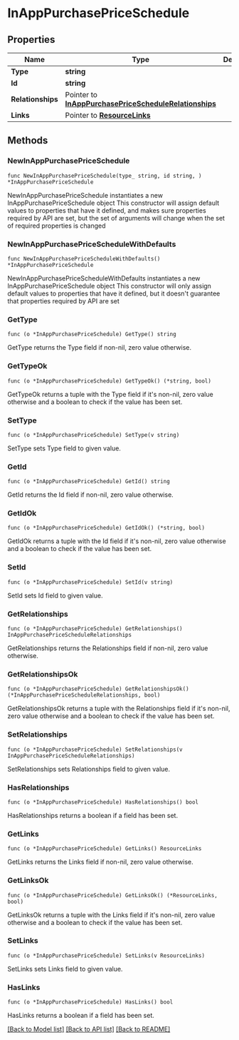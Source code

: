# InAppPurchasePriceSchedule

## Properties

Name | Type | Description | Notes
------------ | ------------- | ------------- | -------------
**Type** | **string** |  | 
**Id** | **string** |  | 
**Relationships** | Pointer to [**InAppPurchasePriceScheduleRelationships**](InAppPurchasePriceScheduleRelationships.md) |  | [optional] 
**Links** | Pointer to [**ResourceLinks**](ResourceLinks.md) |  | [optional] 

## Methods

### NewInAppPurchasePriceSchedule

`func NewInAppPurchasePriceSchedule(type_ string, id string, ) *InAppPurchasePriceSchedule`

NewInAppPurchasePriceSchedule instantiates a new InAppPurchasePriceSchedule object
This constructor will assign default values to properties that have it defined,
and makes sure properties required by API are set, but the set of arguments
will change when the set of required properties is changed

### NewInAppPurchasePriceScheduleWithDefaults

`func NewInAppPurchasePriceScheduleWithDefaults() *InAppPurchasePriceSchedule`

NewInAppPurchasePriceScheduleWithDefaults instantiates a new InAppPurchasePriceSchedule object
This constructor will only assign default values to properties that have it defined,
but it doesn't guarantee that properties required by API are set

### GetType

`func (o *InAppPurchasePriceSchedule) GetType() string`

GetType returns the Type field if non-nil, zero value otherwise.

### GetTypeOk

`func (o *InAppPurchasePriceSchedule) GetTypeOk() (*string, bool)`

GetTypeOk returns a tuple with the Type field if it's non-nil, zero value otherwise
and a boolean to check if the value has been set.

### SetType

`func (o *InAppPurchasePriceSchedule) SetType(v string)`

SetType sets Type field to given value.


### GetId

`func (o *InAppPurchasePriceSchedule) GetId() string`

GetId returns the Id field if non-nil, zero value otherwise.

### GetIdOk

`func (o *InAppPurchasePriceSchedule) GetIdOk() (*string, bool)`

GetIdOk returns a tuple with the Id field if it's non-nil, zero value otherwise
and a boolean to check if the value has been set.

### SetId

`func (o *InAppPurchasePriceSchedule) SetId(v string)`

SetId sets Id field to given value.


### GetRelationships

`func (o *InAppPurchasePriceSchedule) GetRelationships() InAppPurchasePriceScheduleRelationships`

GetRelationships returns the Relationships field if non-nil, zero value otherwise.

### GetRelationshipsOk

`func (o *InAppPurchasePriceSchedule) GetRelationshipsOk() (*InAppPurchasePriceScheduleRelationships, bool)`

GetRelationshipsOk returns a tuple with the Relationships field if it's non-nil, zero value otherwise
and a boolean to check if the value has been set.

### SetRelationships

`func (o *InAppPurchasePriceSchedule) SetRelationships(v InAppPurchasePriceScheduleRelationships)`

SetRelationships sets Relationships field to given value.

### HasRelationships

`func (o *InAppPurchasePriceSchedule) HasRelationships() bool`

HasRelationships returns a boolean if a field has been set.

### GetLinks

`func (o *InAppPurchasePriceSchedule) GetLinks() ResourceLinks`

GetLinks returns the Links field if non-nil, zero value otherwise.

### GetLinksOk

`func (o *InAppPurchasePriceSchedule) GetLinksOk() (*ResourceLinks, bool)`

GetLinksOk returns a tuple with the Links field if it's non-nil, zero value otherwise
and a boolean to check if the value has been set.

### SetLinks

`func (o *InAppPurchasePriceSchedule) SetLinks(v ResourceLinks)`

SetLinks sets Links field to given value.

### HasLinks

`func (o *InAppPurchasePriceSchedule) HasLinks() bool`

HasLinks returns a boolean if a field has been set.


[[Back to Model list]](../README.md#documentation-for-models) [[Back to API list]](../README.md#documentation-for-api-endpoints) [[Back to README]](../README.md)


